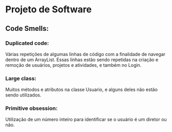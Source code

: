 # Projeto de Software

## Code Smells:

### Duplicated code: 
Várias repetições de algumas linhas de código com a finalidade de navegar dentro de um ArrayList. Essas linhas estão sendo repetidas na criação e remoção de usuários, projetos e atividades, e também no Login.

### Large class: 
Muitos métodos e atributos na classe Usuario, e alguns deles não estão sendo utilizados.

### Primitive obsession: 
Utilização de um número inteiro para identificar se o usuário é um diretor ou não.
